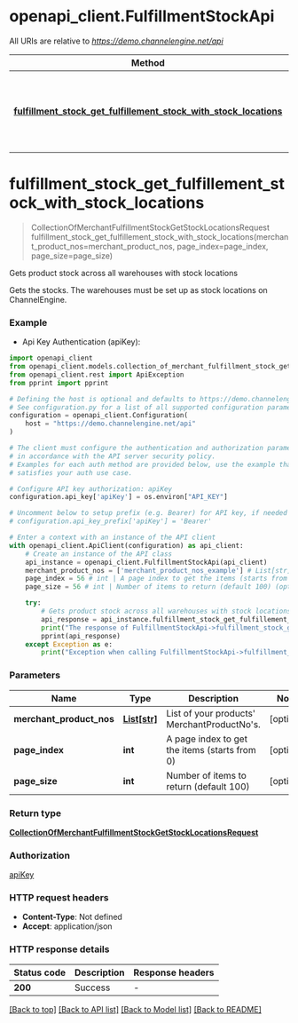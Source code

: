 # openapi_client.FulfillmentStockApi

All URIs are relative to *https://demo.channelengine.net/api*

Method | HTTP request | Description
------------- | ------------- | -------------
[**fulfillment_stock_get_fulfillement_stock_with_stock_locations**](FulfillmentStockApi.md#fulfillment_stock_get_fulfillement_stock_with_stock_locations) | **GET** /v2/fulfillmentstock | Gets product stock across all warehouses with stock locations


# **fulfillment_stock_get_fulfillement_stock_with_stock_locations**
> CollectionOfMerchantFulfillmentStockGetStockLocationsRequest fulfillment_stock_get_fulfillement_stock_with_stock_locations(merchant_product_nos=merchant_product_nos, page_index=page_index, page_size=page_size)

Gets product stock across all warehouses with stock locations

Gets the stocks. The warehouses must be set up as stock locations on ChannelEngine.

### Example

* Api Key Authentication (apiKey):

```python
import openapi_client
from openapi_client.models.collection_of_merchant_fulfillment_stock_get_stock_locations_request import CollectionOfMerchantFulfillmentStockGetStockLocationsRequest
from openapi_client.rest import ApiException
from pprint import pprint

# Defining the host is optional and defaults to https://demo.channelengine.net/api
# See configuration.py for a list of all supported configuration parameters.
configuration = openapi_client.Configuration(
    host = "https://demo.channelengine.net/api"
)

# The client must configure the authentication and authorization parameters
# in accordance with the API server security policy.
# Examples for each auth method are provided below, use the example that
# satisfies your auth use case.

# Configure API key authorization: apiKey
configuration.api_key['apiKey'] = os.environ["API_KEY"]

# Uncomment below to setup prefix (e.g. Bearer) for API key, if needed
# configuration.api_key_prefix['apiKey'] = 'Bearer'

# Enter a context with an instance of the API client
with openapi_client.ApiClient(configuration) as api_client:
    # Create an instance of the API class
    api_instance = openapi_client.FulfillmentStockApi(api_client)
    merchant_product_nos = ['merchant_product_nos_example'] # List[str] | List of your products' MerchantProductNo's. (optional)
    page_index = 56 # int | A page index to get the items (starts from 0) (optional)
    page_size = 56 # int | Number of items to return (default 100) (optional)

    try:
        # Gets product stock across all warehouses with stock locations
        api_response = api_instance.fulfillment_stock_get_fulfillement_stock_with_stock_locations(merchant_product_nos=merchant_product_nos, page_index=page_index, page_size=page_size)
        print("The response of FulfillmentStockApi->fulfillment_stock_get_fulfillement_stock_with_stock_locations:\n")
        pprint(api_response)
    except Exception as e:
        print("Exception when calling FulfillmentStockApi->fulfillment_stock_get_fulfillement_stock_with_stock_locations: %s\n" % e)
```



### Parameters


Name | Type | Description  | Notes
------------- | ------------- | ------------- | -------------
 **merchant_product_nos** | [**List[str]**](str.md)| List of your products&#39; MerchantProductNo&#39;s. | [optional] 
 **page_index** | **int**| A page index to get the items (starts from 0) | [optional] 
 **page_size** | **int**| Number of items to return (default 100) | [optional] 

### Return type

[**CollectionOfMerchantFulfillmentStockGetStockLocationsRequest**](CollectionOfMerchantFulfillmentStockGetStockLocationsRequest.md)

### Authorization

[apiKey](../README.md#apiKey)

### HTTP request headers

 - **Content-Type**: Not defined
 - **Accept**: application/json

### HTTP response details

| Status code | Description | Response headers |
|-------------|-------------|------------------|
**200** | Success |  -  |

[[Back to top]](#) [[Back to API list]](../README.md#documentation-for-api-endpoints) [[Back to Model list]](../README.md#documentation-for-models) [[Back to README]](../README.md)

